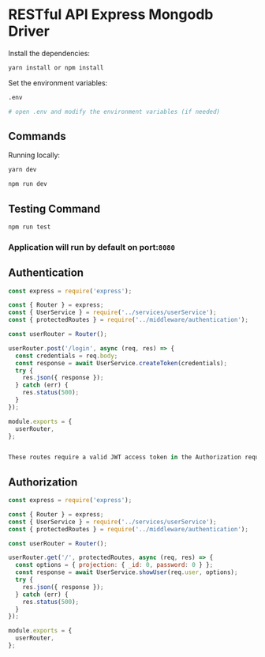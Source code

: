 # RESTful API Express Mongodb Driver

Install the dependencies:

```bash
yarn install or npm install
```

Set the environment variables:

```bash
.env

# open .env and modify the environment variables (if needed)
```

## Commands

Running locally:

```bash
yarn dev
```

```bash
npm run dev
```

## Testing Command

```bash
npm run test
```

### Application will run by default on port:`8080`

## Authentication

```javascript
const express = require('express');

const { Router } = express;
const { UserService } = require('../services/userService');
const { protectedRoutes } = require('../middleware/authentication');

const userRouter = Router();

userRouter.post('/login', async (req, res) => {
  const credentials = req.body;
  const response = await UserService.createToken(credentials);
  try {
    res.json({ response });
  } catch (err) {
    res.status(500);
  }
});

module.exports = {
  userRouter,
};


These routes require a valid JWT access token in the Authorization request header using the Bearer schema.
```

## Authorization

```javascript
const express = require('express');

const { Router } = express;
const { UserService } = require('../services/userService');
const { protectedRoutes } = require('../middleware/authentication');

const userRouter = Router();

userRouter.get('/', protectedRoutes, async (req, res) => {
  const options = { projection: { _id: 0, password: 0 } };
  const response = await UserService.showUser(req.user, options);
  try {
    res.json({ response });
  } catch (err) {
    res.status(500);
  }
});

module.exports = {
  userRouter,
};
```
